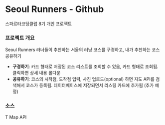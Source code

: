 # Seoul Runners - Github 
스파르타코딩클럽 8기 개인 프로젝트

### 프로젝트 개요

Seoul Runners 
러너들이 추천하는 서울의 러닝 코스를 구경하고, 내가 추천하는 코스 공유하기
- **구경하기**: 카드 형태로 저장된 코스 리스트를 조회할 수 있음, 카드 형태로 조회됨. 클릭하면 상세 내용 롤다운
- **공유하기**: 코스의 시작점, 도착점 입력, 사진 업로드(optional) 하면 지도 API를 검색해서 코스가 등록됨. 데이터베이스에 저장되면서 리스팅 카드에 추가됨 (추가 예정)

### 소스
T Map API
